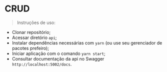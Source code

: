 # CRUD
> Instruções de uso:

- Clonar repositório;
- Acessar diretório `api`;
- Instalar dependências necessárias com `yarn` (ou use seu gerenciador de pacotes prefeiro);
- Iniciar aplicação com o comando `yarn start`;
- Consultar documentação da api no Swagger `http://localhost:5002/docs`.
